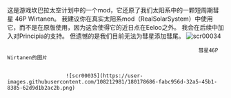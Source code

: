 这是游戏坎巴拉太空计划中的一个mod，它还原了我们太阳系中的一颗短周期彗星 46P Wirtanen。
我建议你在真实太阳系mod（RealSolarSystem）中使用它，而不是在原版使用，因为这会使得它的近日点在Eeloo之外。
我会在后续中加入对Principia的支持。 
但遗憾的是我们目前无法为彗星添加彗尾。
                       ![scr00034](https://user-images.githubusercontent.com/108212981/180178551-16ecd7f7-e9c2-4f4b-8807-eb6ebee2a202.png) 
                       
                                                                  彗星46P Wirtanen的图片
                                                                  
                                                                  
                       ![scr00035](https://user-images.githubusercontent.com/108212981/180178686-fabc956d-32a5-45b1-8385-62d9d1b2ac2b.png)
                       

